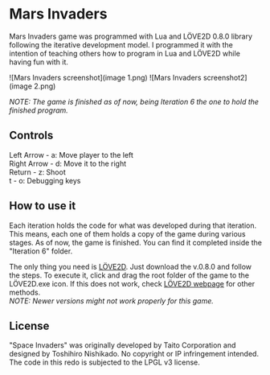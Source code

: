 Mars Invaders
=============
Mars Invaders game was programmed with Lua and LÖVE2D 0.8.0 library following the iterative development model.
I programmed it with the intention of teaching others how to program in Lua and LÖVE2D while having fun with it.

![Mars Invaders screenshot](image 1.png)
![Mars Invaders screenshot2](image 2.png)

<i>NOTE: The game is finished as of now, being Iteration 6 the one to hold the finished program.</i>

Controls
-----------------------------------------------------
Left Arrow - a: Move player to the left<br/>
Right Arrow - d: Move it to the right<br/> 
Return - z: Shoot<br/>
t - o: Debugging keys<br/>


How to use it
-----------------------------------------------------
Each iteration holds the code for what was developed during that iteration. This means, each one of them holds a copy of the game during various stages. As of now, the game is finished. You can find it completed inside the "Iteration 6" folder.

The only thing you need is [LÖVE2D](http://love2d.org/). Just download the v.0.8.0 and follow the steps.
To execute it, click and drag the root folder of the game to the LÖVE2D.exe icon. If this does not work, check [LÖVE2D webpage](http://love2d.org/) for other methods.<br/>
<i>NOTE: Newer versions might not work properly for this game.</i>


License
-----------------------------------------------------
"Space Invaders" was originally developed by Taito Corporation and designed by Toshihiro Nishikado. No copyright or IP infringement intended. The code in this redo is subjected to the LPGL v3 license.
